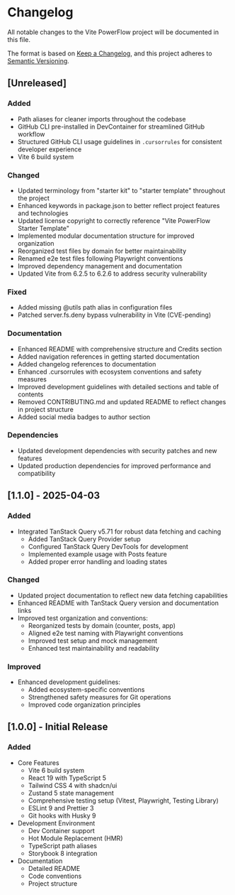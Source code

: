 # Changelog

All notable changes to the Vite PowerFlow project will be documented in this file.

The format is based on [Keep a Changelog](https://keepachangelog.com/en/1.1.0/),
and this project adheres to [Semantic Versioning](https://semver.org/spec/v2.0.0.html).

## [Unreleased]

### Added

- Path aliases for cleaner imports throughout the codebase
- GitHub CLI pre-installed in DevContainer for streamlined GitHub workflow
- Structured GitHub CLI usage guidelines in `.cursorrules` for consistent developer experience
- Vite 6 build system

### Changed

- Updated terminology from "starter kit" to "starter template" throughout the project
- Enhanced keywords in package.json to better reflect project features and technologies
- Updated license copyright to correctly reference "Vite PowerFlow Starter Template"
- Implemented modular documentation structure for improved organization
- Reorganized test files by domain for better maintainability
- Renamed e2e test files following Playwright conventions
- Improved dependency management and documentation
- Updated Vite from 6.2.5 to 6.2.6 to address security vulnerability

### Fixed

- Added missing @utils path alias in configuration files
- Patched server.fs.deny bypass vulnerability in Vite (CVE-pending)

### Documentation

- Enhanced README with comprehensive structure and Credits section
- Added navigation references in getting started documentation
- Added changelog references to documentation
- Enhanced .cursorrules with ecosystem conventions and safety measures
- Improved development guidelines with detailed sections and table of contents
- Removed CONTRIBUTING.md and updated README to reflect changes in project structure
- Added social media badges to author section

### Dependencies

- Updated development dependencies with security patches and new features
- Updated production dependencies for improved performance and compatibility

## [1.1.0] - 2025-04-03

### Added

- Integrated TanStack Query v5.71 for robust data fetching and caching
  - Added TanStack Query Provider setup
  - Configured TanStack Query DevTools for development
  - Implemented example usage with Posts feature
  - Added proper error handling and loading states

### Changed

- Updated project documentation to reflect new data fetching capabilities
- Enhanced README with TanStack Query version and documentation links
- Improved test organization and conventions:
  - Reorganized tests by domain (counter, posts, app)
  - Aligned e2e test naming with Playwright conventions
  - Improved test setup and mock management
  - Enhanced test maintainability and readability

### Improved

- Enhanced development guidelines:
  - Added ecosystem-specific conventions
  - Strengthened safety measures for Git operations
  - Improved code organization principles

## [1.0.0] - Initial Release

### Added

- Core Features
  - Vite 6 build system
  - React 19 with TypeScript 5
  - Tailwind CSS 4 with shadcn/ui
  - Zustand 5 state management
  - Comprehensive testing setup (Vitest, Playwright, Testing Library)
  - ESLint 9 and Prettier 3
  - Git hooks with Husky 9
- Development Environment
  - Dev Container support
  - Hot Module Replacement (HMR)
  - TypeScript path aliases
  - Storybook 8 integration
- Documentation
  - Detailed README
  - Code conventions
  - Project structure
